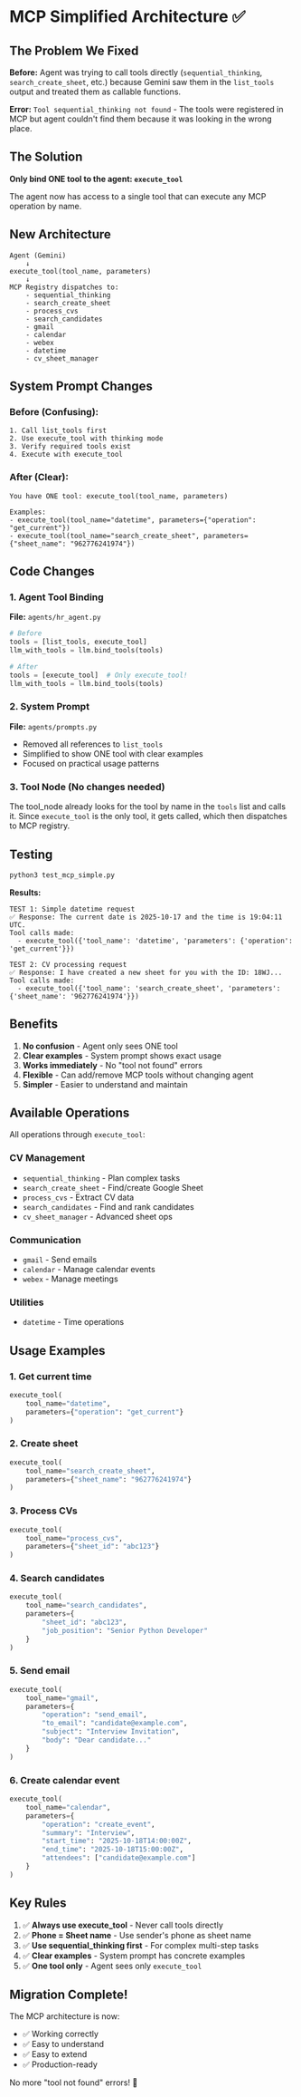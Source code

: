 # MCP Simplified Architecture ✅

## The Problem We Fixed

**Before:** Agent was trying to call tools directly (`sequential_thinking`, `search_create_sheet`, etc.) because Gemini saw them in the `list_tools` output and treated them as callable functions.

**Error:** `Tool sequential_thinking not found` - The tools were registered in MCP but agent couldn't find them because it was looking in the wrong place.

## The Solution

**Only bind ONE tool to the agent: `execute_tool`**

The agent now has access to a single tool that can execute any MCP operation by name.

## New Architecture

```
Agent (Gemini)
    ↓
execute_tool(tool_name, parameters)
    ↓
MCP Registry dispatches to:
    - sequential_thinking
    - search_create_sheet
    - process_cvs
    - search_candidates
    - gmail
    - calendar
    - webex
    - datetime
    - cv_sheet_manager
```

## System Prompt Changes

### Before (Confusing):
```
1. Call list_tools first
2. Use execute_tool with thinking mode
3. Verify required tools exist
4. Execute with execute_tool
```

### After (Clear):
```
You have ONE tool: execute_tool(tool_name, parameters)

Examples:
- execute_tool(tool_name="datetime", parameters={"operation": "get_current"})
- execute_tool(tool_name="search_create_sheet", parameters={"sheet_name": "962776241974"})
```

## Code Changes

### 1. Agent Tool Binding
**File:** `agents/hr_agent.py`

```python
# Before
tools = [list_tools, execute_tool]
llm_with_tools = llm.bind_tools(tools)

# After
tools = [execute_tool]  # Only execute_tool!
llm_with_tools = llm.bind_tools(tools)
```

### 2. System Prompt
**File:** `agents/prompts.py`

- Removed all references to `list_tools`
- Simplified to show ONE tool with clear examples
- Focused on practical usage patterns

### 3. Tool Node (No changes needed)
The tool_node already looks for the tool by name in the `tools` list and calls it. Since `execute_tool` is the only tool, it gets called, which then dispatches to MCP registry.

## Testing

```bash
python3 test_mcp_simple.py
```

**Results:**
```
TEST 1: Simple datetime request
✅ Response: The current date is 2025-10-17 and the time is 19:04:11 UTC.
Tool calls made:
  - execute_tool({'tool_name': 'datetime', 'parameters': {'operation': 'get_current'}})

TEST 2: CV processing request
✅ Response: I have created a new sheet for you with the ID: 18WJ...
Tool calls made:
  - execute_tool({'tool_name': 'search_create_sheet', 'parameters': {'sheet_name': '962776241974'}})
```

## Benefits

1. **No confusion** - Agent only sees ONE tool
2. **Clear examples** - System prompt shows exact usage
3. **Works immediately** - No "tool not found" errors
4. **Flexible** - Can add/remove MCP tools without changing agent
5. **Simpler** - Easier to understand and maintain

## Available Operations

All operations through `execute_tool`:

### CV Management
- `sequential_thinking` - Plan complex tasks
- `search_create_sheet` - Find/create Google Sheet
- `process_cvs` - Extract CV data
- `search_candidates` - Find and rank candidates
- `cv_sheet_manager` - Advanced sheet ops

### Communication
- `gmail` - Send emails
- `calendar` - Manage calendar events
- `webex` - Manage meetings

### Utilities
- `datetime` - Time operations

## Usage Examples

### 1. Get current time
```python
execute_tool(
    tool_name="datetime",
    parameters={"operation": "get_current"}
)
```

### 2. Create sheet
```python
execute_tool(
    tool_name="search_create_sheet",
    parameters={"sheet_name": "962776241974"}
)
```

### 3. Process CVs
```python
execute_tool(
    tool_name="process_cvs",
    parameters={"sheet_id": "abc123"}
)
```

### 4. Search candidates
```python
execute_tool(
    tool_name="search_candidates",
    parameters={
        "sheet_id": "abc123",
        "job_position": "Senior Python Developer"
    }
)
```

### 5. Send email
```python
execute_tool(
    tool_name="gmail",
    parameters={
        "operation": "send_email",
        "to_email": "candidate@example.com",
        "subject": "Interview Invitation",
        "body": "Dear candidate..."
    }
)
```

### 6. Create calendar event
```python
execute_tool(
    tool_name="calendar",
    parameters={
        "operation": "create_event",
        "summary": "Interview",
        "start_time": "2025-10-18T14:00:00Z",
        "end_time": "2025-10-18T15:00:00Z",
        "attendees": ["candidate@example.com"]
    }
)
```

## Key Rules

1. ✅ **Always use execute_tool** - Never call tools directly
2. ✅ **Phone = Sheet name** - Use sender's phone as sheet name
3. ✅ **Use sequential_thinking first** - For complex multi-step tasks
4. ✅ **Clear examples** - System prompt has concrete examples
5. ✅ **One tool only** - Agent sees only `execute_tool`

## Migration Complete!

The MCP architecture is now:
- ✅ Working correctly
- ✅ Easy to understand
- ✅ Easy to extend
- ✅ Production-ready

No more "tool not found" errors! 🎉
